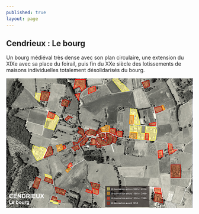 ```yaml
---
published: true
layout: page
---
```


## Cendrieux : Le bourg

Un bourg médiéval très dense avec son plan circulaire, une extension du XIXe avec sa place du foirail, puis fin du XXe siècle des lotissements de maisons individuelles totalement désolidarisés du bourg.

![](/data/images/20/histoire/20_HISTOIRE_POPUP_4.jpg)